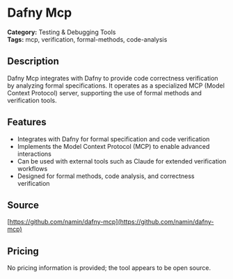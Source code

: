 # Dafny Mcp

**Category:** Testing & Debugging Tools  
**Tags:** mcp, verification, formal-methods, code-analysis

## Description
Dafny Mcp integrates with Dafny to provide code correctness verification by analyzing formal specifications. It operates as a specialized MCP (Model Context Protocol) server, supporting the use of formal methods and verification tools.

## Features
- Integrates with Dafny for formal specification and code verification
- Implements the Model Context Protocol (MCP) to enable advanced interactions
- Can be used with external tools such as Claude for extended verification workflows
- Designed for formal methods, code analysis, and correctness verification

## Source
[https://github.com/namin/dafny-mcp](https://github.com/namin/dafny-mcp)

## Pricing
No pricing information is provided; the tool appears to be open source.